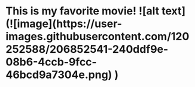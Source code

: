 <h1> This is my favorite movie! ![alt text] (![image](https://user-images.githubusercontent.com/120252588/206852541-240ddf9e-08b6-4ccb-9fcc-46bcd9a7304e.png)
)
